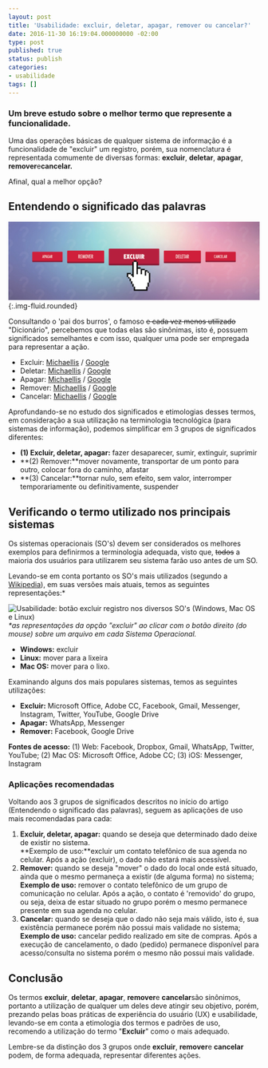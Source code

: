 ```yaml
---
layout: post
title: 'Usabilidade: excluir, deletar, apagar, remover ou cancelar?'
date: 2016-11-30 16:19:04.000000000 -02:00
type: post
published: true
status: publish
categories:
- usabilidade
tags: []
---
```


### Um breve estudo sobre o melhor termo que represente a funcionalidade.

Uma das operações básicas de qualquer sistema de informação é a funcionalidade de "excluir" um registro, porém, sua nomenclatura é representada comumente de diversas formas: **excluir**, **deletar**, **apagar**, **remover**e**cancelar.**

Afinal, qual a melhor opção?

## Entendendo o significado das palavras

![Mulher digitando em um computador sobre a mesa e ao lado, uma xícara de chá e um caderno de anotações aberto com uma caneta sobreposta.](/assets/imgs/usabilidade-botao-excluir/botao-excluir.jpg){:.img-fluid.rounded}

Consultando o 'pai dos burros', o famoso <del>e cada vez menos utilizado</del> "Dicionário", percebemos que todas elas são sinônimas, isto é, possuem significados semelhantes e com isso, qualquer uma pode ser empregada para representar a ação.

* Excluir: <a href="http://michaelis.uol.com.br/busca?r=0&amp;f=0&amp;t=0&amp;palavra=excluir">Michaellis</a> / <a href="https://www.google.com.br/search?espv=2&amp;q=define%3Aexcluir">Google</a>
* Deletar: <a href="http://michaelis.uol.com.br/busca?r=0&amp;f=0&amp;t=0&amp;palavra=deletar">Michaellis</a> / <a href="https://www.google.com.br/search?espv=2&amp;q=define%3A+deletar">Google</a>
* Apagar: <a href="http://michaelis.uol.com.br/busca?r=0&amp;f=0&amp;t=0&amp;palavra=apagar">Michaellis</a> / <a href="https://www.google.com.br/search?espv=2&amp;q=define%3A+apagar&amp;oq=define">Google</a>
* Remover: <a href="http://michaelis.uol.com.br/busca?r=0&amp;f=0&amp;t=0&amp;palavra=remover">Michaellis</a> / <a href="https://www.google.com.br/search?espv=2&amp;q=define%3Aremover">Google</a>
* Cancelar: <a href="http://michaelis.uol.com.br/busca?r=0&amp;f=0&amp;t=0&amp;palavra=cancelar">Michaellis</a> / <a href="https://www.google.com.br/search?espv=2&amp;q=define%3Acancelar">Google</a>

Aprofundando-se no estudo dos significados e etimologias desses termos, em consideração a sua utilização na terminologia tecnológica (para sistemas de informação), podemos simplificar em 3 grupos de significados diferentes:

* **(1) Excluir, deletar, apagar:** fazer desaparecer, sumir, extinguir, suprimir
* **(2) Remover:**mover novamente, transportar de um ponto para outro, colocar fora do caminho, afastar
* **(3) Cancelar:**tornar nulo, sem efeito, sem valor, interromper temporariamente ou definitivamente, suspender

## Verificando o termo utilizado nos principais sistemas

Os sistemas operacionais (SO's) devem ser considerados os melhores exemplos para definirmos a terminologia adequada, visto que, <del>todos</del> a maioria dos usuários para utilizarem seu sistema farão uso antes de um SO.

Levando-se em conta portanto os SO's mais utilizados (segundo a <a href="https://pt.wikipedia.org/wiki/Sistema_operativo">Wikipedia</a>), em suas versões mais atuais, temos as seguintes representações:*

<img title="UI do Windows, Linux, Mac OS" src="{{ site.baseurl }}/assets/imgs/sistemas-operacionais.jpg" alt="Usabilidade: botão excluir registro nos diversos SO's (Windows, Mac OS e Linux)" />
<em>*as representações da opção "excluir" ao clicar com o botão direito (do mouse) sobre um arquivo em cada Sistema Operacional.</em>

* **Windows:** excluir
* **Linux:** mover para a lixeira
* **Mac OS:** mover para o lixo.

Examinando alguns dos mais populares sistemas, temos as seguintes utilizações:

* **Excluir:** Microsoft Office, Adobe CC, Facebook, Gmail, Messenger, Instagram, Twitter, YouTube, Google Drive
* **Apagar:** WhatsApp, Messenger
* **Remover:** Facebook, Google Drive

**Fontes de acesso:** (1) Web: Facebook, Dropbox, Gmail, WhatsApp, Twitter, YouTube; (2) Mac OS: Microsoft Office, Adobe CC; (3) iOS: Messenger, Instagram

### Aplicações recomendadas

Voltando aos 3 grupos de significados descritos no início do artigo (Entendendo o significado das palavras), seguem as aplicações de uso mais recomendadas para cada:

1. **Excluir, deletar, apagar:** quando se deseja que determinado dado deixe de existir no sistema.<br>
**Exemplo de uso:**excluir um contato telefônico de sua agenda no celular. Após a ação (excluir), o dado não estará mais acessível.
2. **Remover:** quando se deseja "mover" o dado do local onde está situado, ainda que o mesmo permaneça a existir (de alguma forma) no sistema;<br>
**Exemplo de uso:** remover o contato telefônico de um grupo de comunicação no celular. Após a ação, o contato é 'removido' do grupo, ou seja, deixa de estar situado no grupo porém o mesmo permanece presente em sua agenda no celular.
3. **Cancelar:** quando se deseja que o dado não seja mais válido, isto é, sua existência permanece porém não possui mais validade no sistema;<br>
**Exemplo de uso:** cancelar pedido realizado em site de compras. Após a execução de cancelamento, o dado (pedido) permanece disponível para acesso/consulta no sistema porém o mesmo não possui mais validade.


## Conclusão

Os termos **excluir**, **deletar**, **apagar**, **remover**e **cancelar**são sinônimos, portanto a utilização de qualquer um deles deve atingir seu objetivo, porém, prezando pelas boas práticas de experiência do usuário (UX) e usabilidade, levando-se em conta a etimologia dos termos e padrões de uso, recomendo a utilização do termo "**Excluir**" como o mais adequado.

Lembre-se da distinção dos 3 grupos onde **excluir**, **remover**e **cancelar** podem, de forma adequada, representar diferentes ações.